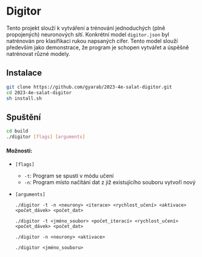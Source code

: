 # Digitor

Tento projekt slouží k vytváření a trénování jednoduchých (plně propojených) neuronových sítí. Konkrétní
model `digitor.json`
byl natrénován pro klasifikaci rukou napsaných cifer.
Tento model slouží především jako demonstrace, že program je schopen vytvářet a úspěšně natrénovat různé modely.

## Instalace

```sh
git clone https://github.com/gyarab/2023-4e-salat-digitor.git
cd 2023-4e-salat-digitor
sh install.sh
```

## Spuštění

```sh
cd build
./digitor [flags] [arguments]
```

#### Možnosti:

* `[flags]`
    * `-t`: Program se spustí v módu učení
    * `-n`: Program místo načítání dat z již existujícího souboru vytvoří nový

* `[arguments]`
   ```shell
  ./digitor -t -n <neurony> <iterace> <rychlost_učení> <aktivace> <počet_dávek> <počet_dat>
  ``` 
   ```shell
  ./digitor -t <jméno_soubor> <počet_iterací> <rychlost_učení> <počet_dávek> <počet_dat>
  ```
  ```shell
  ./digitor -n <neurony> <aktivace>
  ``` 
  ```shell
  ./digitor <jméno_souboru> 
  ```